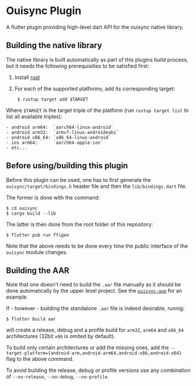 # Ouisync Plugin

A flutter plugin providing high-level dart API for the ouisync native library.

## Building the native library

The native library is built automatically as part of this plugins build
process, but it needs the following prerequisities to be satisfied first:

1. Install [rust](https://www.rust-lang.org/tools/install)
2. For each of the supported platforms, add its corresponding target:

        $ rustup target add $TARGET

Where `$TARGET` is the target triple of the platform (run `rustup target list`
to list all available triples):

    - android arm64:  `aarch64-linux-android`
    - android arm32:  `armv7-linux-androideabi`
    - android x86_64: `x86_64-linux-android`
    - ios arm64:      `aarch64-apple-ios`
    - etc...

## Before using/building this plugin

Before this plugin can be used, one has to first generate the `ouisync/target/bindings.h`
header file and then the `lib/bindings.dart` file.

The former is done with the command:

    $ cd ouisync
    $ cargo build --lib

The latter is then done from the root folder of this repository:

    $ flutter pub run ffigen

Note that the above needs to be done every time the public interface of the
`ouisync` module changes.

## Building the AAR

Note that one doesn't need to build the `.aar` file manually as it should be
done automatically by the upper level project. See the
[`ouisync-app`](https://github.com/equalitie/ouisync-app/blob/master/pubspec.yaml)
for an example.

If - however - building the standalone `.aar` file is indeed desirable, runnig:

    $ flutter build aar

will create a release, debug and a profile build for `arm32`, `arm64` and
`x86_64` architectures (32bit `x86` is omited by default).

To build only certain architectures or add the missing ones, add the
`--target-platform={android-arm,android-arm64,android-x86,android-x64}` flag to
the above command.

To avoid building the release, debug or profile versions use any combination of
`--no-release`, `--no-debug`, `--no-profile`.
